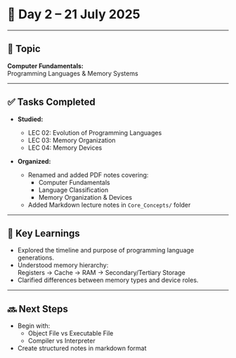 # 📅 Day 2 – 21 July 2025

---

## 📘 Topic
**Computer Fundamentals:**  
Programming Languages & Memory Systems

---

## ✅ Tasks Completed

- **Studied:**
  - LEC 02: Evolution of Programming Languages
  - LEC 03: Memory Organization
  - LEC 04: Memory Devices

- **Organized:**
  - Renamed and added PDF notes covering:
    - Computer Fundamentals
    - Language Classification
    - Memory Organization & Devices
  - Added Markdown lecture notes in `Core_Concepts/` folder

---

## 🧠 Key Learnings

- Explored the timeline and purpose of programming language generations.
- Understood memory hierarchy:  
  Registers → Cache → RAM → Secondary/Tertiary Storage
- Clarified differences between memory types and device roles.

---

## 🔜 Next Steps

- Begin with:
  - Object File vs Executable File
  - Compiler vs Interpreter
- Create structured notes in markdown format